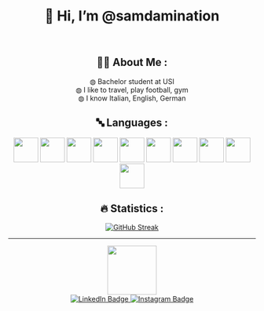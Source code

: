 <!-- START --->
<h1 align="center">👋 Hi, I’m @samdamination</h1>
</br>

<link rel="stylesheet" type='text/css' href="https://cdn.jsdelivr.net/gh/devicons/devicon@latest/devicon.min.css" />

<!-- ABOUT ME -->
<h2 align="center">
  👨‍💻 About Me :
</h2>
<div align="center">
<p>
  &#x25CD; Bachelor student at USI </br>
  &#x25CD;  I like to travel, play football, gym</br>
  &#x25CD; I know Italian, English, German </br>
</div>

<!--  PROGRAMMING LANGUAGES -->
<h2 align="center">
  &#128292; Languages :
</h2>
<div align="center">
<!-- for icons goto: https://devicon.dev -->
  <img src="https://cdn.jsdelivr.net/gh/devicons/devicon@latest/icons/java/java-original-wordmark.svg"  width="50px"/>
  <img src="https://cdn.jsdelivr.net/gh/devicons/devicon@latest/icons/python/python-original-wordmark.svg" width="50px" />
  <img src="https://cdn.jsdelivr.net/gh/devicons/devicon@latest/icons/html5/html5-plain-wordmark.svg" width="50px" />
  <img src="https://cdn.jsdelivr.net/gh/devicons/devicon@latest/icons/css3/css3-plain-wordmark.svg" width="50px" />
  <img src="https://cdn.jsdelivr.net/gh/devicons/devicon@latest/icons/javascript/javascript-original.svg" width="50px" />
  <img src="https://cdn.jsdelivr.net/gh/devicons/devicon@latest/icons/react/react-original-wordmark.svg" width="50px" />
  <img src="https://cdn.jsdelivr.net/gh/devicons/devicon@latest/icons/typescript/typescript-original.svg" width="50px" />
  <img src="https://cdn.jsdelivr.net/gh/devicons/devicon@latest/icons/c/c-original.svg" width="50px" />
  <img src="https://cdn.jsdelivr.net/gh/devicons/devicon@latest/icons/spring/spring-original.svg" width="50px"/>
  <img src="https://cdn.jsdelivr.net/gh/devicons/devicon@latest/icons/vuejs/vuejs-original-wordmark.svg" width="50px"/>
          
          
</div>

<h2 align="center">
  &#128293; Statistics :
</h2>



<!-- STREAK STATS: goto http://github-readme-streak-stats.herokuapp.com/demo/ --->
<div align="center">
  <a href="https://git.io/streak-stats"><img src="http://github-readme-streak-stats.herokuapp.com?user=samdamination&theme=dark"       alt="GitHub Streak" /></a>
</div>
<!-- TOP LANGUAGE USAGE - NOT DONE 
[![Top Langs](https://github-readme-stats.vercel.app/api/top-langs/?username=samdamination&layout=compact&theme=vision-friendly-dark)](https://github.com/anuraghazra/github-readme-stats) -->


<hr>
<!-- GIF --->
<div id="header" align="center">
  <img src="https://media.giphy.com/media/v1.Y2lkPTc5MGI3NjExZTZud2Uybms4OWVybnU1dGF2bDdmZGl3djl0NnlnZDJzOXV6M2k1NiZlcD12MV9pbnRlcm5hbF9naWZfYnlfaWQmY3Q9Zw/JqmupuTVZYaQX5s094/giphy.gif" width="100"/>
</div>

<!-- views counter -->
<div align="center">
  <img src="https://komarev.com/ghpvc/?username=samdamination&style=flat-square&color=blue" alt=""/>
</div>
<!-- BADGES SOCIAL --->
<div id="badges" align="center">
  <a href="your-linkedin-URL">
    <img src="https://img.shields.io/badge/LinkedIn-blue?style=for-the-badge&logo=linkedin&logoColor=white" alt="LinkedIn Badge"/>
  </a>
  <!-- <a href="your-youtube-URL">
    <img src="https://img.shields.io/badge/YouTube-red?style=for-the-badge&logo=youtube&logoColor=white" alt="Youtube Badge"/>
  </a> --->
  <a href="your-twitter-URL">
    <img src="https://img.shields.io/badge/Instagram-E4405F?style=for-the-badge&logo=instagram&logoColor=white" alt="Instagram Badge"/>
  </a>
</div>



<!---
comments
--->
